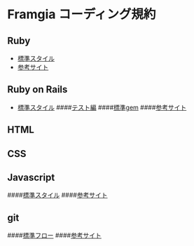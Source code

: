 # Framgia コーディング規約

## Ruby

- [標準スタイル](./ruby/standard.md)
- [参考サイト](./ruby/references.md)

## Ruby on Rails

- [標準スタイル](./rails/standard.md)
####[テスト編](./rails/test.md)
####[標準gem](./rails/gems.md)
####[参考サイト](./rails/references.md)

## HTML

## CSS

## Javascript

####[標準スタイル](./javascript/standard.md)
####[参考サイト](./javascript/references.md)

## git

####[標準フロー](./git/flow.md)
####[参考サイト](./git/references.md)
